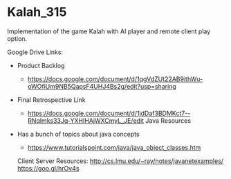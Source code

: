 # Kalah_315
Implementation of the game Kalah with AI player and remote client play option.

Google Drive Links:
  - Product Backlog
    - https://docs.google.com/document/d/1qgVdZUt22AB9ithWu-oWOfiUm9NB5QapsF4UHJ4Bs2g/edit?usp=sharing
  - Final Retrospective Link
    - https://docs.google.com/document/d/1jdDaf3BDMKct7--RNqlmks33Jq-YXHIHAjWXCmyL_JE/edit
Java Resources
  - Has a bunch of topics about java concepts
    - https://www.tutorialspoint.com/java/java_object_classes.htm

    Client Server Resources:
    	http://cs.lmu.edu/~ray/notes/javanetexamples/
    	https://goo.gl/hrOv4s
